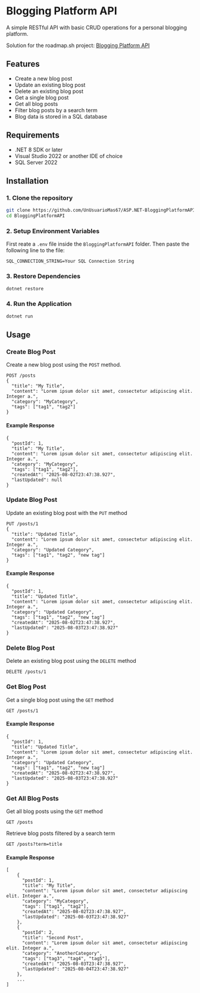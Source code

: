 # Blogging Platform API

A simple RESTful API with basic CRUD operations for a personal blogging platform.

Solution for the roadmap.sh project: [Blogging Platform API](https://roadmap.sh/projects/blogging-platform-api)

## Features

- Create a new blog post
- Update an existing blog post
- Delete an existing blog post
- Get a single blog post
- Get all blog posts
- Filter blog posts by a search term
- Blog data is stored in a SQL database

## Requirements

- .NET 8 SDK or later
- Visual Studio 2022 or another IDE of choice
- SQL Server 2022

## Installation

### 1. Clone the repository

```bash
git clone https://github.com/UnUsuarioMas67/ASP.NET-BloggingPlatformAPI
cd BloggingPlatformAPI
```

### 2. Setup Environment Variables

First reate a `.env` file inside the `BloggingPlatformAPI` folder. Then paste the following line to the file:

```
SQL_CONNECTION_STRING=Your SQL Connection String
```

### 3. Restore Dependencies

```bash
dotnet restore
```

### 4. Run the Application

```bash
dotnet run
```

## Usage

### Create Blog Post

Create a new blog post using the `POST` method.

```
POST /posts
{
  "title": "My Title",
  "content": "Lorem ipsum dolor sit amet, consectetur adipiscing elit. Integer a.",
  "category": "MyCategory",
  "tags": ["tag1", "tag2"]
}
```

#### Example Response

```
{
  "postId": 1,
  "title": "My Title",
  "content": "Lorem ipsum dolor sit amet, consectetur adipiscing elit. Integer a.",
  "category": "MyCategory",
  "tags": ["tag1", "tag2"],
  "createdAt": "2025-08-02T23:47:38.927",
  "lastUpdated": null
}
```

### Update Blog Post

Update an existing blog post with the `PUT` method

```
PUT /posts/1
{
  "title": "Updated Title",
  "content": "Lorem ipsum dolor sit amet, consectetur adipiscing elit. Integer a.",
  "category": "Updated Category",
  "tags": ["tag1", "tag2", "new tag"]
}
```

#### Example Response

```
{
  "postId": 1,
  "title": "Updated Title",
  "content": "Lorem ipsum dolor sit amet, consectetur adipiscing elit. Integer a.",
  "category": "Updated Category",
  "tags": ["tag1", "tag2", "new tag"]
  "createdAt": "2025-08-02T23:47:38.927",
  "lastUpdated": "2025-08-03T23:47:38.927"
}
```

### Delete Blog Post

Delete an existing blog post using the `DELETE` method
```
DELETE /posts/1
```

### Get Blog Post

Get a single blog post using the `GET` method
```
GET /posts/1
```

#### Example Response

```
{
  "postId": 1,
  "title": "Updated Title",
  "content": "Lorem ipsum dolor sit amet, consectetur adipiscing elit. Integer a.",
  "category": "Updated Category",
  "tags": ["tag1", "tag2", "new tag"]
  "createdAt": "2025-08-02T23:47:38.927",
  "lastUpdated": "2025-08-03T23:47:38.927"
}
```

### Get All Blog Posts

Get all blog posts using the `GET` method
```
GET /posts
```

Retrieve blog posts filtered by a search term
```
GET /posts?term=title
```

#### Example Response

```
[
    {
      "postId": 1,
      "title": "My Title",
      "content": "Lorem ipsum dolor sit amet, consectetur adipiscing elit. Integer a.",
      "category": "MyCategory",
      "tags": ["tag1", "tag2"],
      "createdAt": "2025-08-02T23:47:38.927",
      "lastUpdated": "2025-08-03T23:47:38.927"
    },
    {
      "postId": 2,
      "title": "Second Post",
      "content": "Lorem ipsum dolor sit amet, consectetur adipiscing elit. Integer a.",
      "category": "AnotherCategory",
      "tags": ["tag3", "tag4", "tag5"],
      "createdAt": "2025-08-03T23:47:38.927",
      "lastUpdated": "2025-08-04T23:47:38.927"
    },
    ...
]
```



